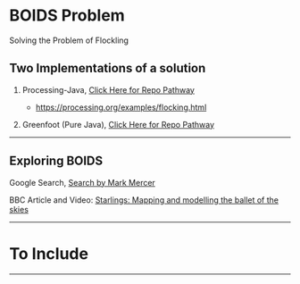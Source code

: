 # BOIDS Problem
Solving the Problem of Flockling

## Two Implementations of a solution

1. Processing-Java, <a href="">Click Here for Repo Pathway</a>
   - https://processing.org/examples/flocking.html

2. Greenfoot (Pure Java), <a href="">Click Here for Repo Pathway</a>

---

## Exploring BOIDS

Google Search, <a href="https://www.google.com/search?q=BOIDS+Computer+science&rlz=1C1GCEA_enCA792CA792&oq=BOIDS+Computer+science&aqs=chrome..69i57.4391j0j7&sourceid=chrome&ie=UTF-8">Search by Mark Mercer</a>

BBC Article and Video: <a href="https://www.bbc.com/news/science-environment-29599792">Starlings: Mapping and modelling the ballet of the skies</a>

---

# To Include

---
